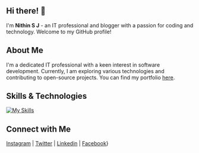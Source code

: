 ## Hi there! 👋

I'm **Nithin S J** - an IT professional and blogger with a passion for coding and technology. Welcome to my GitHub profile!

## About Me

I'm a dedicated IT professional with a keen interest in software development. Currently, I am exploring various technologies and contributing to open-source projects. You can find my portfolio [here](https://portfolio-three-kappa-77.vercel.app/).

## Skills & Technologies

[![My Skills](https://skillicons.dev/icons?i=html,css,js,react,nodejs,express,mongodb,tailwind&perline=8)](https://skillicons.dev)

## Connect with Me

<a href="https://www.instagram.com/techtraderlife" target="_blank" rel="noopener noreferrer"><Icon /> Instagram</a> | <a href="https://x.com/techtraderlife" target="_blank" rel="noopener noreferrer"><Icon /> Twitter</a> | <a href="https://www.linkedin.com/in/nithinsj/" target="_blank" rel="noopener noreferrer"><Icon /> Linkedin</a> | <a href="https://www.facebook.com/nithin.jayan.355/" target="_blank" rel="noopener noreferrer"><Icon /> Facebook</a>}
